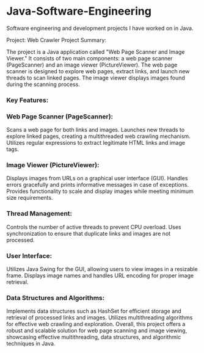 # Java-Software-Engineering
Software engineering and development projects I have worked on in Java. 

Project: Web Crawler
Project Summary:

The project is a Java application called "Web Page Scanner and Image Viewer." It consists of two main components: a web page scanner (PageScanner) and an image viewer (PictureViewer). The web page scanner is designed to explore web pages, extract links, and launch new threads to scan linked pages. The image viewer displays images found during the scanning process.

### Key Features:

### Web Page Scanner (PageScanner):
Scans a web page for both links and images.
Launches new threads to explore linked pages, creating a multithreaded web crawling mechanism.
Utilizes regular expressions to extract legitimate HTML links and image tags.

### Image Viewer (PictureViewer):
Displays images from URLs on a graphical user interface (GUI).
Handles errors gracefully and prints informative messages in case of exceptions.
Provides functionality to scale and display images while meeting minimum size requirements.

### Thread Management:
Controls the number of active threads to prevent CPU overload.
Uses synchronization to ensure that duplicate links and images are not processed.

### User Interface:
Utilizes Java Swing for the GUI, allowing users to view images in a resizable frame.
Displays image names and handles URL encoding for proper image retrieval.

### Data Structures and Algorithms:
Implements data structures such as HashSet for efficient storage and retrieval of processed links and images.
Utilizes multithreading algorithms for effective web crawling and exploration.
Overall, this project offers a robust and scalable solution for web page scanning and image viewing, showcasing effective multithreading, data structures, and algorithmic techniques in Java.
